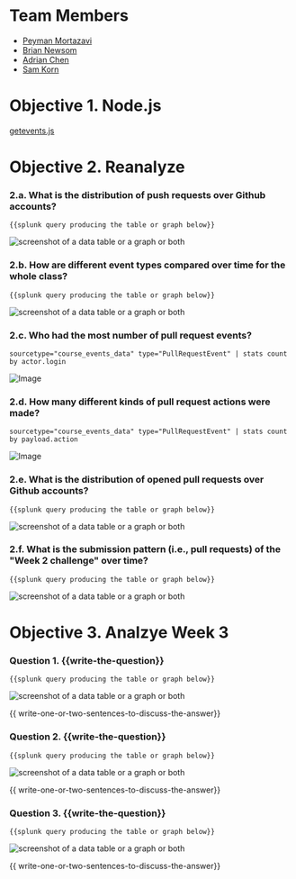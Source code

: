 # Team Members

* [Peyman Mortazavi](https://github.com/peymanmortazavi)
* [Brian Newsom](https://github.com/BrianNewsom)
* [Adrian Chen](https://github.com/adrian-chen)
* [Sam Korn](https://github.com/sako0938)

# Objective 1. Node.js

[getevents.js](getevents.js)

# Objective 2. Reanalyze

### 2.a. What is the distribution of push requests over Github accounts?
```
{{splunk query producing the table or graph below}}
```
![screenshot of a data table or a graph or both](image.png?raw=true) 

### 2.b. How are different event types compared over time for the whole class?
```
{{splunk query producing the table or graph below}}
```
![screenshot of a data table or a graph or both](image.png?raw=true) 

### 2.c. Who had the most number of pull request events?
```
sourcetype="course_events_data" type="PullRequestEvent" | stats count by actor.login
```
![Image](https://dl.dropboxusercontent.com/u/44502811/Big%20Data%20ScreenShots/Hack%203/c.png) 

### 2.d. How many different kinds of pull request actions were made?
```
sourcetype="course_events_data" type="PullRequestEvent" | stats count by payload.action
```
![Image](https://dl.dropboxusercontent.com/u/44502811/Big%20Data%20ScreenShots/Hack%203/d.png) 

### 2.e. What is the distribution of opened pull requests over Github accounts?
```
{{splunk query producing the table or graph below}}
```
![screenshot of a data table or a graph or both](image.png?raw=true) 

### 2.f. What is the submission pattern (i.e., pull requests) of the "Week 2 challenge" over time?
```
{{splunk query producing the table or graph below}}
```
![screenshot of a data table or a graph or both](image.png?raw=true) 


# Objective 3. Analzye Week 3

### Question 1. {{write-the-question}}
```
{{splunk query producing the table or graph below}}
```
![screenshot of a data table or a graph or both](image.png?raw=true) 

{{ write-one-or-two-sentences-to-discuss-the-answer}}

### Question 2. {{write-the-question}}
```
{{splunk query producing the table or graph below}}
```
![screenshot of a data table or a graph or both](image.png?raw=true) 

{{ write-one-or-two-sentences-to-discuss-the-answer}}

### Question 3. {{write-the-question}}
```
{{splunk query producing the table or graph below}}
```
![screenshot of a data table or a graph or both](image.png?raw=true) 

{{ write-one-or-two-sentences-to-discuss-the-answer}}
